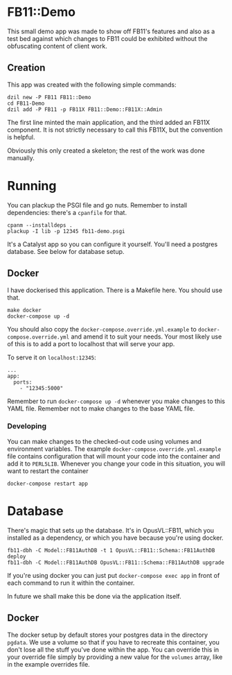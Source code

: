 # FB11::Demo

This small demo app was made to show off FB11's features and also as a test bed
against which changes to FB11 could be exhibited without the obfuscating content
of client work.

## Creation

This app was created with the following simple commands:

    dzil new -P FB11 FB11::Demo
    cd FB11-Demo
    dzil add -P FB11 -p FB11X FB11::Demo::FB11X::Admin

The first line minted the main application, and the third added an FB11X
component. It is not strictly necessary to call this FB11X, but the convention
is helpful.

Obviously this only created a skeleton; the rest of the work was done manually.

# Running

You can plackup the PSGI file and go nuts. Remember to install dependencies:
there's a `cpanfile` for that.

    cpanm --installdeps .
    plackup -I lib -p 12345 fb11-demo.psgi

It's a Catalyst app so you can configure it yourself. You'll need a postgres
database. See below for database setup.

## Docker

I have dockerised this application. There is a Makefile here. You should use
that.

    make docker
    docker-compose up -d

You should also copy the `docker-compose.override.yml.example` to
`docker-compose.override.yml` and amend it to suit your needs. Your most likely
use of this is to add a port to localhost that will serve your app.

To serve it on `localhost:12345`:

    ...
    app:
      ports:
        - "12345:5000"

Remember to run `docker-compose up -d` whenever you make changes to this YAML
file. Remember not to make changes to the base YAML file.

### Developing

You can make changes to the checked-out code using volumes and environment
variables. The example `docker-compose.override.yml.example` file contains
configuration that will mount your code into the container and add it to
`PERL5LIB`. Whenever you change your code in this situation, you will want to
restart the container

    docker-compose restart app

# Database

There's magic that sets up the database. It's in OpusVL::FB11, which you
installed as a dependency, or which you have because you're using docker.

    fb11-dbh -C Model::FB11AuthDB -t 1 OpusVL::FB11::Schema::FB11AuthDB deploy
    fb11-dbh -C Model::FB11AuthDB OpusVL::FB11::Schema::FB11AuthDB upgrade

If you're using docker you can just put `docker-compose exec app` in front of
each command to run it within the container.

In future we shall make this be done via the application itself.

## Docker

The docker setup by default stores your postgres data in the directory `pgdata`.
We use a volume so that if you have to recreate this container, you don't lose
all the stuff you've done within the app.  You can override this in your
override file simply by providing a new value for the `volumes` array, like in
the example overrides file.
